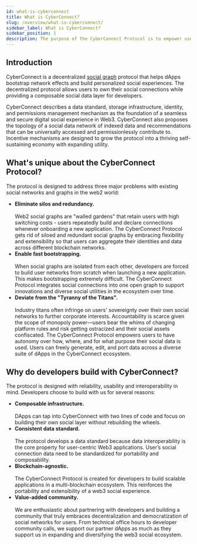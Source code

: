 ```yaml
---
id: what-is-cyberconnect
title: What is CyberConnect?
slug: /overview/what-is-cyberconnect/
sidebar_label: What is CyberConnect?
sidebar_position: 1
description: The purpose of the CyberConnect Protocol is to empower users to take full ownership over their social data while traversing the web3 world.
---
```


## Introduction

CyberConnect is a decentralized [social graph](/concepts/social-graph/) protocol that helps dApps bootstrap network effects and build personalized social experiences. The decentralized protocol allows users to own their social connections while providing a composable social data layer for developers.

CyberConnect describes a data standard, storage infrastructure, identity, and permissions management mechanism as the foundation of a seamless and secure digital social experience in Web3. CyberConnect also proposes the topology of a social data network of indexed data and recommendations that can be universally accessed and permissionlessly contribute to. Incentive mechanisms are designed to grow the protocol into a thriving self-sustaining economy with expanding utility.

## What's unique about the CyberConnect Protocol?

The protocol is designed to address three major problems with existing social networks and graphs in the web2 world:

<ul>
    <li><strong>Eliminate silos and redundancy.</strong><br></br>Web2 social graphs are "walled gardens" that retain users with high switching costs - users repeatedly build and declare connections whenever onboarding a new application. The CyberConnect Protocol gets rid of siloed and redundant social graphs by embracing flexibility and extensibility so that users can aggregate their identities and data across different blockchain networks.</li>
    <li><strong>Enable fast bootstrapping. </strong><br></br>When social graphs are isolated from each other, developers are forced to build user networks from scratch when launching a new application. This makes bootstrapping extremely difficult. The CyberConnect Protocol integrates social connections into one open graph to support innovations and diverse social utilities in the ecosystem over time.</li>
    <li><strong>Deviate from the "Tyranny of the Titans".</strong><br></br>Industry titans often infringe on users' sovereignty over their own social networks to further corporate interests. Accountability is scarce given the scope of monopoly power—users bear the whims of changing platform rules and risk getting ostracized and their social assets confiscated. The CyberConnect Protocol empowers users to have autonomy over how, where, and for what purpose their social data is used. Users can freely generate, edit, and port data across a diverse suite of dApps in the CyberConnect ecosystem.</li>
</ul>

## Why do developers build with CyberConnect?

The protocol is designed with reliability, usability and interoperability in mind. Developers choose to build with us for several reasons:

<ul><li><strong>Composable infrastructure.</strong><br></br>DApps can tap into CyberConnect with two lines of code and focus on building their own social layer without rebuilding the wheels.</li>
<li><strong>Consistent data standard.</strong><br></br>The protocol develops a data standard because data interoperability is the core property for user-centric Web3 applications. User’s social connection data need to be standardized for portability and composability.</li>
<li><strong>Blockchain-agnostic.</strong><br></br>The CyberConnect Protocol is created for developers to build scalable applications in a multi-blockchain ecosystem. This reinforces the portability and extensibility of a web3 social experience.</li>
<li><strong>Value-added community.</strong><br></br>We are enthusiastic about partnering with developers and building a community that truly embraces decentralization and democratization of social networks for users. From technical office hours to developer community calls, we support our partner dApps as much as they support us in expanding and diversifying the web3 social ecosystem.</li></ul>
